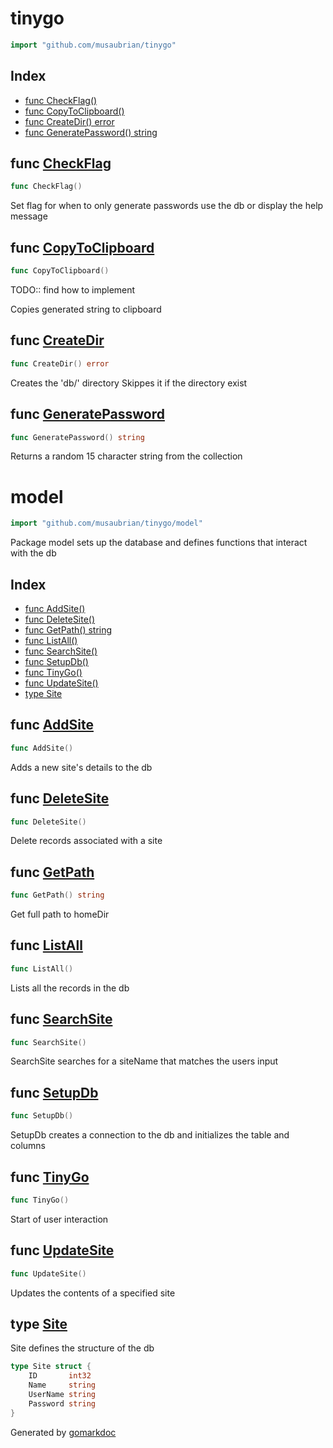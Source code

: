 <!-- Code generated by gomarkdoc. DO NOT EDIT -->

# tinygo

```go
import "github.com/musaubrian/tinygo"
```

## Index

- [func CheckFlag()](<#func-checkflag>)
- [func CopyToClipboard()](<#func-copytoclipboard>)
- [func CreateDir() error](<#func-createdir>)
- [func GeneratePassword() string](<#func-generatepassword>)


## func [CheckFlag](<https://github.com/musaubrian/tinygo/blob/main/flag.go#L13>)

```go
func CheckFlag()
```

Set flag for when to only generate passwords use the db or display the help message

## func [CopyToClipboard](<https://github.com/musaubrian/tinygo/blob/main/pwdGen.go#L28>)

```go
func CopyToClipboard()
```

TODO:: find how to implement

Copies generated string to clipboard

## func [CreateDir](<https://github.com/musaubrian/tinygo/blob/main/dir.go#L11>)

```go
func CreateDir() error
```

Creates the 'db/' directory Skippes it if the directory exist

## func [GeneratePassword](<https://github.com/musaubrian/tinygo/blob/main/pwdGen.go#L9>)

```go
func GeneratePassword() string
```

Returns a random 15 character string from the collection

# model

```go
import "github.com/musaubrian/tinygo/model"
```

Package model sets up the database and defines functions that interact with the db

## Index

- [func AddSite()](<#func-addsite>)
- [func DeleteSite()](<#func-deletesite>)
- [func GetPath() string](<#func-getpath>)
- [func ListAll()](<#func-listall>)
- [func SearchSite()](<#func-searchsite>)
- [func SetupDb()](<#func-setupdb>)
- [func TinyGo()](<#func-tinygo>)
- [func UpdateSite()](<#func-updatesite>)
- [type Site](<#type-site>)


## func [AddSite](<https://github.com/musaubrian/tinygo/blob/main/model/model_handler.go#L39>)

```go
func AddSite()
```

Adds a new site's details to the db

## func [DeleteSite](<https://github.com/musaubrian/tinygo/blob/main/model/model_handler.go#L69>)

```go
func DeleteSite()
```

Delete records associated with a site

## func [GetPath](<https://github.com/musaubrian/tinygo/blob/main/model/model_handler.go#L13>)

```go
func GetPath() string
```

Get full path to homeDir

## func [ListAll](<https://github.com/musaubrian/tinygo/blob/main/model/model_handler.go#L94>)

```go
func ListAll()
```

Lists all the records in the db

## func [SearchSite](<https://github.com/musaubrian/tinygo/blob/main/model/model_handler.go#L78>)

```go
func SearchSite()
```

SearchSite searches for a siteName that matches the users input

## func [SetupDb](<https://github.com/musaubrian/tinygo/blob/main/model/model.go#L27>)

```go
func SetupDb()
```

SetupDb creates a connection to the db and initializes the table and columns

## func [TinyGo](<https://github.com/musaubrian/tinygo/blob/main/model/model_handler.go#L105>)

```go
func TinyGo()
```

Start of user interaction

## func [UpdateSite](<https://github.com/musaubrian/tinygo/blob/main/model/model_handler.go#L51>)

```go
func UpdateSite()
```

Updates the contents of a specified site

## type [Site](<https://github.com/musaubrian/tinygo/blob/main/model/model.go#L18-L23>)

Site defines the structure of the db

```go
type Site struct {
    ID       int32
    Name     string
    UserName string
    Password string
}
```



Generated by [gomarkdoc](<https://github.com/princjef/gomarkdoc>)
